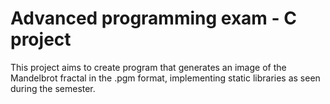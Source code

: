 # Advanced programming exam - C project
This project aims to create program that generates an image of the Mandelbrot fractal in the .pgm format, implementing static libraries as seen during the semester.
